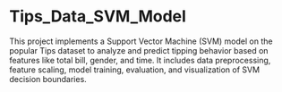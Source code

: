 # Tips_Data_SVM_Model
This project implements a Support Vector Machine (SVM) model on the popular Tips dataset to analyze and predict tipping behavior based on features like total bill, gender, and time. It includes data preprocessing, feature scaling, model training, evaluation, and visualization of SVM decision boundaries.
